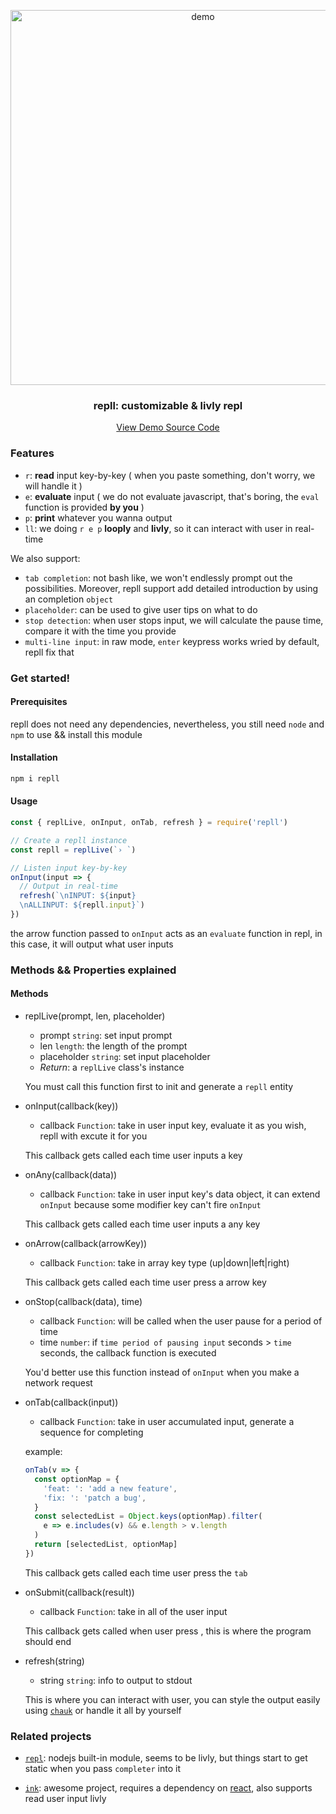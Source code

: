 <p align="center">
  <a href="https://github.com/beetcb/repll">
    <img src="http://drive.tcxz.cc/demo.svg？raw" alt="demo" width="600">
  </a>
  <h3 align="center">repll: customizable & livly repl</h3>
  <p align="center">
    <a href="https://github.com/beetcb/repll/blob/master/TEST/tldr.js">View Demo Source Code</a>
  </p>
</p>

### Features

- `r`: **read** input key-by-key ( when you paste something, don't worry, we will handle it )
- `e`: **evaluate** input ( we do not evaluate javascript, that's boring, the `eval` function is provided **by you** )
- `p`: **print** whatever you wanna output
- `ll`: we doing `r e p` **looply** and **livly**, so it can interact with user in real-time

We also support:

- `tab completion`: not bash like, we won't endlessly prompt out the possibilities. Moreover, repll support add detailed introduction by using an completion `object`
- `placeholder`: can be used to give user tips on what to do
- `stop detection`: when user stops input, we will calculate the pause time, compare it with the time you provide
- `multi-line input`: in raw mode, `enter` keypress works wried by default, repll fix that

### Get started!

#### Prerequisites

repll does not need any dependencies, nevertheless, you still need `node` and `npm` to use && install this module

#### Installation

```bash
npm i repll
```

#### Usage

```js
const { replLive, onInput, onTab, refresh } = require('repll')

// Create a repll instance
const repll = replLive(`› `)

// Listen input key-by-key
onInput(input => {
  // Output in real-time
  refresh(`\nINPUT: ${input}
  \nALLINPUT: ${repll.input}`)
})
```

the arrow function passed to `onInput` acts as an `evaluate` function in repl, in this case, it will output what user inputs

### Methods && Properties explained

#### Methods

- replLive(prompt, len, placeholder)

  - prompt `string`: set input prompt
  - len `length`: the length of the prompt
  - placeholder `string`: set input placeholder
  - _Return_: a `replLive` class's instance

  You must call this function first to init and generate a `repll` entity

- onInput(callback(key))

  - callback `Function`: take in user input key, evaluate it as you wish, repll with excute it for you

  This callback gets called each time user inputs a key

- onAny(callback(data))

  - callback `Function`: take in user input key's data object, it can extend `onInput` because some modifier key can't fire `onInput`

  This callback gets called each time user inputs a any key

- onArrow(callback(arrowKey))

  - callback `Function`: take in array key type (up|down|left|right)

  This callback gets called each time user press a arrow key

- onStop(callback(data), time)

  - callback `Function`: will be called when the user pause for a period of time
  - time `number`: if `time period of pausing input` seconds > `time` seconds, the callback function is executed

  You'd better use this function instead of `onInput` when you make a network request

- onTab(callback(input))

  - callback `Function`: take in user accumulated input, generate a sequence for completing

  example:

  ```js
  onTab(v => {
    const optionMap = {
      'feat: ': 'add a new feature',
      'fix: ': 'patch a bug',
    }
    const selectedList = Object.keys(optionMap).filter(
      e => e.includes(v) && e.length > v.length
    )
    return [selectedList, optionMap]
  })
  ```

  This callback gets called each time user press the `tab`

- onSubmit(callback(result))

  - callback `Function`: take in all of the user input

  This callback gets called when user press <ctrl-s>, this is where the program should end

- refresh(string)

  - string `string`: info to output to stdout

  This is where you can interact with user, you can style the output easily using [`chauk`](https://github.com/chalk/chalk) or handle it all by yourself

### Related projects

- [`repl`](https://nodejs.org/dist/latest-v15.x/docs/api/repl.html): nodejs built-in module, seems to be livly, but things start to get static when you pass `completer` into it

- [`ink`](https://github.com/vadimdemedes/ink): awesome project, requires a dependency on [react](https://github.com/facebook/react), also supports read user input livly
